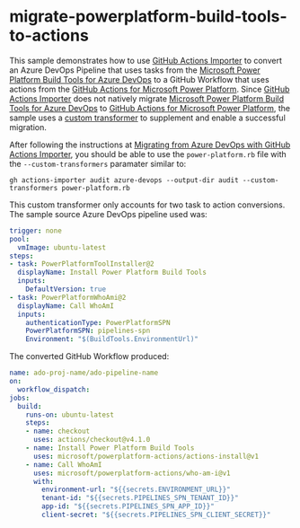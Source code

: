 # migrate-powerplatform-build-tools-to-actions

This sample demonstrates how to use [GitHub Actions Importer](https://docs.github.com/en/actions/migrating-to-github-actions/automated-migrations/automating-migration-with-github-actions-importer) to convert an Azure DevOps Pipeline that uses tasks from the [Microsoft Power Platform Build Tools for Azure DevOps](https://learn.microsoft.com/en-us/power-platform/alm/devops-build-tools) to a GitHub Workflow that uses actions from the [GitHub Actions for Microsoft Power Platform](https://learn.microsoft.com/en-us/power-platform/alm/devops-github-actions). Since [GitHub Actions Importer](https://docs.github.com/en/actions/migrating-to-github-actions/automated-migrations/automating-migration-with-github-actions-importer) does not natively migrate [Microsoft Power Platform Build Tools for Azure DevOps](https://learn.microsoft.com/en-us/power-platform/alm/devops-build-tools) to [GitHub Actions for Microsoft Power Platform](https://learn.microsoft.com/en-us/power-platform/alm/devops-github-actions), the sample uses a [custom transformer](https://docs.github.com/en/actions/migrating-to-github-actions/automated-migrations/extending-github-actions-importer-with-custom-transformers) to supplement and enable a successful migration.

After following the instructions at [Migrating from Azure DevOps with GitHub Actions Importer](https://docs.github.com/en/actions/migrating-to-github-actions/automated-migrations/migrating-from-azure-devops-with-github-actions-importer), you should be able to use the `power-platform.rb` file with the `--custom-transformers` paramater similar to:

`gh actions-importer audit azure-devops --output-dir audit --custom-transformers power-platform.rb`

This custom transformer only accounts for two task to action conversions.  The sample source Azure DevOps pipeline used was:

```yaml
trigger: none
pool:
  vmImage: ubuntu-latest
steps:
- task: PowerPlatformToolInstaller@2
  displayName: Install Power Platform Build Tools
  inputs:
    DefaultVersion: true
- task: PowerPlatformWhoAmi@2
  displayName: Call WhoAmI
  inputs:
    authenticationType: PowerPlatformSPN
    PowerPlatformSPN: pipelines-spn
    Environment: "$(BuildTools.EnvironmentUrl)"
```

The converted GitHub Workflow produced:

```yaml
name: ado-proj-name/ado-pipeline-name
on:
  workflow_dispatch:
jobs:
  build:
    runs-on: ubuntu-latest
    steps:
    - name: checkout
      uses: actions/checkout@v4.1.0
    - name: Install Power Platform Build Tools
      uses: microsoft/powerplatform-actions/actions-install@v1
    - name: Call WhoAmI
      uses: microsoft/powerplatform-actions/who-am-i@v1
      with:
        environment-url: "${{secrets.ENVIRONMENT_URL}}"
        tenant-id: "${{secrets.PIPELINES_SPN_TENANT_ID}}"
        app-id: "${{secrets.PIPELINES_SPN_APP_ID}}"
        client-secret: "${{secrets.PIPELINES_SPN_CLIENT_SECRET}}"
```

